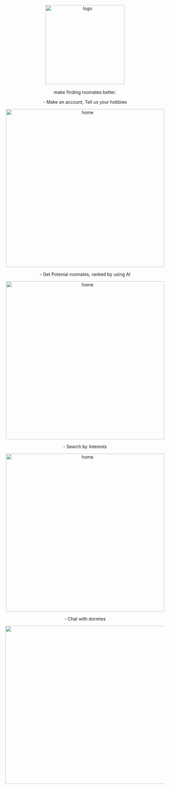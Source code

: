 <p align="center">
<img src="https://github.com/user-attachments/assets/fad9ce04-505c-49ac-9d2e-313c9ba6723f" alt="logo"  style="display: block; margin: 0 auto" width="250"/><br>
make finding roomates better.
</p>
<p align="center">
- Make an account, Tell us your hobbies
</p>
<p align="center">
<img src="https://github.com/user-attachments/assets/c6f98177-5514-48a2-8c08-2e161f027c63" alt="home" width="500" height="500"/>
</p>
<p align="center">
- Get Potenial roomates, ranked by using AI
</p>
<p align="center">
<img src="https://github.com/user-attachments/assets/36f9284a-c191-4013-b8c4-012f8390abb4" align="center" alt="home" width="500" height="500"/>
</p>
<p align="center">
- Search by Interests
</p>
<p align="center">
<img src="https://github.com/user-attachments/assets/f291225c-08fd-4bb9-99f9-44ac02be303b" alt="home" width="500" height="500"/>
</p>
<p align="center">
- Chat with dormies
</p>
<p align="center">
<img width="1319" alt="chat" src="https://github.com/user-attachments/assets/bc03c9a2-be2a-4b35-a7ee-f6b696a17eeb" width="500" height="500">
</p>















